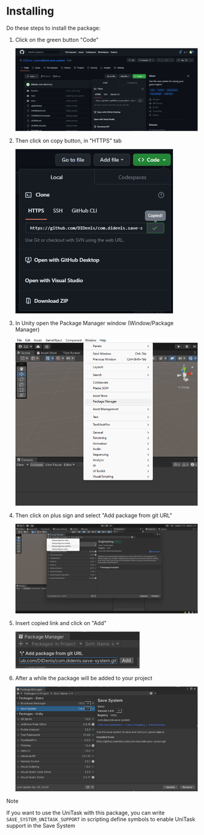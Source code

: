 ﻿# Installing

Do these steps to install the package:

1. Click on the green button "Code"

   ![](../images/Screenshot_1.png)

2. Then click on copy button, in "HTTPS" tab

   ![](../images/Screenshot_3.png)

3. In Unity open the Package Manager window (Window/Package Manager)

   ![](../images/Screenshot_6.png)

4. Then click on plus sign and select "Add package from git URL"

   ![](../images/Screenshot_2.png)

5. Insert copied link and click on "Add"

   ![](../images/Screenshot_4.png)

6. After a while the package will be added to your project

   ![](../images/Screenshot_5.png)

> [!NOTE]
> If you want to use the UniTask with this package, you can write `SAVE_SYSTEM_UNITASK_SUPPORT`
> in scripting define symbols to enable UniTask support in
> the Save System